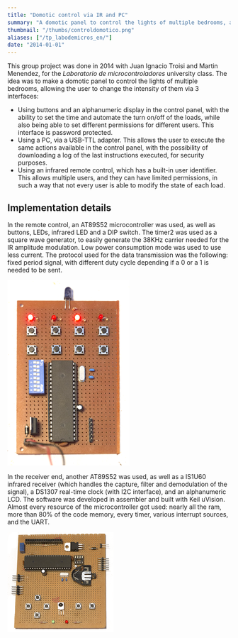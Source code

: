 ```yaml
---
title: "Domotic control via IR and PC"
summary: "A domotic panel to control the lights of multiple bedrooms, allowing the user to change the intensity of them via 3 interfaces. This group project was done with Juan Ignacio Troisi and Martin Menendez, for the university subject Laboratorio de microcontroladores"
thumbnail: "/thumbs/controldomotico.png"
aliases: ["/tp_labodemicros_en/"]
date: "2014-01-01"
---
```


This group project was done in 2014 with Juan Ignacio Troisi and Martin Menendez, for the *Laboratorio de microcontroladores* university class. The idea was to make a domotic panel to control the lights of multiple bedrooms, allowing the user to change the intensity of them via 3 interfaces:

* Using buttons and an alphanumeric display in the control panel, with the ability to set the time and automate the turn on/off of the loads, while also being able to set different permissions for different users. This interface is password protected.
* Using a PC, via a USB-TTL adapter. This allows the user to execute the same actions available in the control panel, with the possibility of downloading a log of the last instructions executed, for security purposes.
* Using an infrared remote control, which has a built-in user identifier. This allows multiple users, and they can have limited permissions, in such a way that not every user is able to modify the state of each load.

## Implementation details
In the remote control, an AT89S52 microcontroller was used, as well as buttons, LEDs, infrared LED and a DIP switch. The timer2 was used as a square wave generator, to easily generate the 38KHz carrier needed for the IR amplitude modulation. Low power consumption mode was used to use less current. The protocol used for the data transmission was the following: fixed period signal, with different duty cycle depending if a 0 or a 1 is needed to be sent.

![Domotic control transmitter](/images/ldm_transmisor.png)

In the receiver end, another AT89S52 was used, as well as a IS1U60 infrared receiver (which handles the capture, filter and demodulation of the signal), a DS1307 real-time clock (with I2C interface), and an alphanumeric LCD. The software was developed in assembler and built with Keil uVision. Almost every resource of the microcontroller got used: nearly all the ram, more than 80% of the code memory, every timer, various interrupt sources, and the UART.

![Domotic control panel](/images/ldm_receptor.png)
